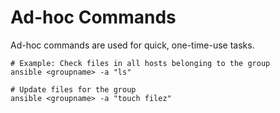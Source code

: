 # Ad-hoc Commands
Ad-hoc commands are used for quick, one-time-use tasks.
```
# Example: Check files in all hosts belonging to the group
ansible <groupname> -a "ls"

# Update files for the group
ansible <groupname> -a "touch filez"
```
